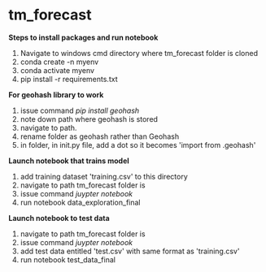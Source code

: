 # tm_forecast

**Steps to install packages and run notebook**
1. Navigate to windows cmd directory where tm_forecast folder is cloned
2. conda create -n myenv 
3. conda activate myenv
4. pip install -r requirements.txt

**For geohash library to work**
1. issue command  *pip install geohash*
2. note down path where geohash is stored 
3. navigate to path. 
4. rename folder as geohash rather than Geohash
5. in folder, in init.py file, add a dot so it becomes 'import from .geohash'

**Launch notebook that trains model**
1. add training dataset 'training.csv' to this directory
1. navigate to path tm_forecast folder is
2. issue command *juypter notebook*
3. run notebook data_exploration_final

**Launch notebook to test data**
1. navigate to path tm_forecast folder is
2. issue command *juypter notebook*
3. add test data entitled 'test.csv' with same format as 'training.csv'
4. run notebook test_data_final
